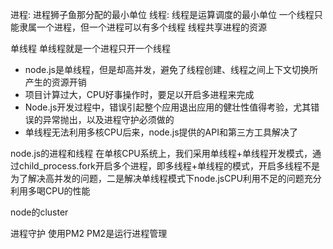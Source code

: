 进程: 进程狮子鱼那分配的最小单位
线程: 线程是运算调度的最小单位
一个线程只能隶属一个进程，但一个进程可以有多个线程
线程共享进程的资源

单线程
单线程就是一个进程只开一个线程
- node.js是单线程，但是却高并发，避免了线程创建、线程之间上下文切换所产生的资源开销
- 项目计算过大，CPU好事操作时，要足以开启多进程来完成
- Node.js开发过程中，错误引起整个应用退出应用的健壮性值得考验，尤其错误的异常抛出，以及进程守护必须做的
- 单线程无法利用多核CPU后来，node.js提供的API和第三方工具解决了

node.js的进程和线程
在单核CPU系统上，我们采用单线程+单线程开发模式，通过child_process.fork开启多个进程，即多线程+单线程的模式，开启多线程不是为了解决高并发的问题，二是解决单线程模式下node.jsCPU利用不足的问题充分利用多喝CPU的性能

node的cluster

进程守护
使用PM2 PM2是运行进程管理